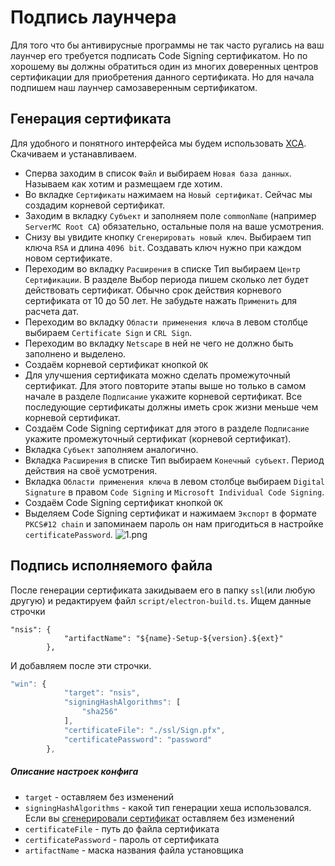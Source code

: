 # Подпись лаунчера

Для того что бы антивирусные программы не так часто ругались на ваш лаунчер его требуется подписать Code Signing сертификатом. Но по хорошему вы должны обратиться один из многих доверенных центров сертификации для приобретения данного сертификата. Но для начала подпишем наш лаунчер самозаверенным сертификатом.

## Генерация сертификата

Для удобного и понятного интерфейса мы будем использовать [XCA](https://www.hohnstaedt.de/xca/index.php/download). Скачиваем и устанавливаем.

- Сперва заходим в список `Файл` и выбираем `Новая база данных`. Называем как хотим и размещаем где хотим.
- Во вкладке `Сертификаты` нажимаем на `Новый сертификат`. Сейчас мы создадим корневой сертификат.
- Заходим в вкладку `Субъект` и заполняем поле `commonName` (например `ServerMC Root CA`) обязательно, остальные поля на ваше усмотрения.
- Снизу вы увидите кнопку `Сгенерировать новый ключ`. Выбираем тип ключа `RSA` и длина `4096 bit`. Создавать ключ нужно при каждом новом сертификате.
- Переходим во вкладку `Расширения` в списке Тип выбираем `Центр Сертификации`. В разделе Выбор периода пишем сколько лет будет действовать сертификат. Обычно срок действия корневого сертификата от 10 до 50 лет. Не забудьте нажать `Применить` для расчета дат.
- Переходим во вкладку `Области применения ключа` в левом столбце выбираем `Certificate Sign` и `CRL Sign`.
- Переходим во вкладку `Netscape` в ней не чего не должно быть заполнено и выделено.
- Создаём корневой сертификат кнопкой `OK`
- Для улучшения сертификата можно сделать промежуточный сертификат. Для этого повторите этапы выше но только в самом начале в разделе `Подписание` укажите корневой сертификат. Все последующие сертификаты должны иметь срок жизни меньше чем корневой сертификат.
- Создаём Code Signing сертификат для этого в разделе `Подписание` укажите промежуточный сертификат (корневой сертификат).
- Вкладка `Субъект` заполняем аналогично.
- Вкладка `Расширения` в списке Тип выбираем `Конечный субъект`. Период действия на своё усмотрения.
- Вкладка `Области применения ключа` в левом столбце выбираем `Digital Signature` в правом `Code Signing` и `Microsoft Individual Code Signing`.
- Создаём Code Signing сертификат кнопкой `OK`
- Выделяем Code Signing сертификат и нажимаем `Экспорт` в формате `PKCS#12 chain` и запоминаем пароль он нам пригодиться в настройке `certificatePassword`.
![1.png](/signing/1.webp)

## Подпись исполняемого файла

После генерации сертификата закидываем его в папку `ssl`(или любую другую) и редактируем файл `script/electron-build.ts`. Ищем данные строчки

```ts:line-numbers=28
"nsis": {
            "artifactName": "${name}-Setup-${version}.${ext}"
        },
```

И добавляем после эти строчки.

```ts
"win": {
            "target": "nsis",
            "signingHashAlgorithms": [
                "sha256"
            ],
            "certificateFile": "./ssl/Sign.pfx",
            "certificatePassword": "password"
        },
```

##### Описание настроек конфига

- `target` - оставляем без изменений
- `signingHashAlgorithms` - какой тип генерации хеша использовался. Если вы [сгенерировали сертификат](#генерация-сертификата) оставляем без изменений
- `certificateFile` - путь до файла сертификата
- `certificatePassword` - пароль от сертификата
- `artifactName` - маска названия файла установщика

